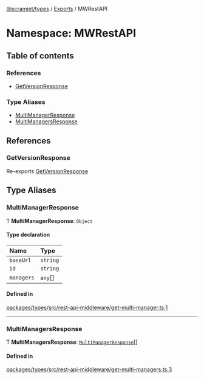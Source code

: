 [@scramjet/types](../README.md) / [Exports](../modules.md) / MWRestAPI

# Namespace: MWRestAPI

## Table of contents

### References

- [GetVersionResponse](MWRestAPI.md#getversionresponse)

### Type Aliases

- [MultiManagerResponse](MWRestAPI.md#multimanagerresponse)
- [MultiManagersResponse](MWRestAPI.md#multimanagersresponse)

## References

### GetVersionResponse

Re-exports [GetVersionResponse](MRestAPI.md#getversionresponse)

## Type Aliases

### MultiManagerResponse

Ƭ **MultiManagerResponse**: `Object`

#### Type declaration

| Name | Type |
| :------ | :------ |
| `baseUrl` | `string` |
| `id` | `string` |
| `managers` | `any`[] |

#### Defined in

[packages/types/src/rest-api-middleware/get-multi-manager.ts:1](https://github.com/scramjetorg/transform-hub/blob/HEAD/packages/types/src/rest-api-middleware/get-multi-manager.ts#L1)

___

### MultiManagersResponse

Ƭ **MultiManagersResponse**: [`MultiManagerResponse`](MWRestAPI.md#multimanagerresponse)[]

#### Defined in

[packages/types/src/rest-api-middleware/get-multi-managers.ts:3](https://github.com/scramjetorg/transform-hub/blob/HEAD/packages/types/src/rest-api-middleware/get-multi-managers.ts#L3)
